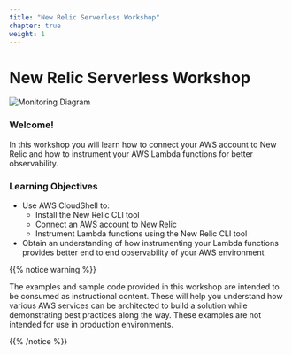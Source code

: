 ```yaml
---
title: "New Relic Serverless Workshop"
chapter: true
weight: 1
---
```


# New Relic Serverless Workshop

![Monitoring Diagram](/images/new-relic-aws.jpg)

### Welcome!

In this workshop you will learn how to connect your AWS account to New Relic and how to instrument your AWS Lambda functions for better observability.

### Learning Objectives
- Use AWS CloudShell to:
  * Install the New Relic CLI tool
  * Connect an AWS account to New Relic
  * Instrument Lambda functions using the New Relic CLI tool
- Obtain an understanding of how instrumenting your Lambda functions provides better end to end observability of your AWS environment


{{% notice warning %}}
<p style='text-align: left;'>
The examples and sample code provided in this workshop are intended to be consumed as instructional content. These will help you understand how various AWS services can be architected to build a solution while demonstrating best practices along the way. These examples are not intended for use in production environments.
</p>
{{% /notice %}}
